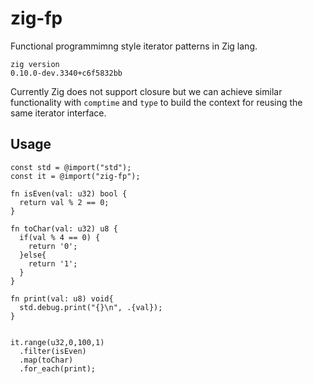 # zig-fp

Functional programmimng style iterator patterns in Zig lang.

```
zig version
0.10.0-dev.3340+c6f5832bb
```

Currently Zig does not support closure but we can achieve similar functionality with `comptime` and `type` to build the context for reusing the same iterator interface.

## Usage

```zig
const std = @import("std");
const it = @import("zig-fp");

fn isEven(val: u32) bool {
  return val % 2 == 0;
}

fn toChar(val: u32) u8 {
  if(val % 4 == 0) {
    return '0';
  }else{
    return '1';
  }
}

fn print(val: u8) void{
  std.debug.print("{}\n", .{val});
}


it.range(u32,0,100,1)
  .filter(isEven)
  .map(toChar)
  .for_each(print);
```
